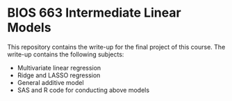 # BIOS 663 Intermediate Linear Models

This repository contains the write-up for the final project of this course. The write-up contains the following subjects:

* Multivariate linear regression
* Ridge and LASSO regression
* General additive model
* SAS and R code for conducting above models
